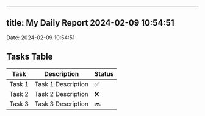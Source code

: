 
---
title: My Daily Report 2024-02-09 10:54:51
---

Date: 2024-02-09 10:54:51

## Tasks Table

| Task | Description | Status |
|------|-------------|--------|
| Task 1 | Task 1 Description | ✅ |
| Task 2 | Task 2 Description | ❌ |
| Task 3 | Task 3 Description | 🔜 |
